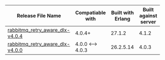 | Release File Name                                                               | Compatiable with                      | Built with Erlang | Built against server |
|---------------------------------------------------------------------------------|---------------------------------------|-------------------|----------------------|
| [rabbitmq_retry_aware_dlx-v4.0.4](rabbitmq_retry_aware_dlx-v4.0.4.ez)           | 4.0.4+                                | 27.1.2            | 4.1.2                |
| [rabbitmq_retry_aware_dlx-v4.0.0](rabbitmq_retry_aware_dlx-v4.0.3.ez)           | 4.0.0 <--> 4.0.3                      | 26.2.5.14         | 4.0.3                |